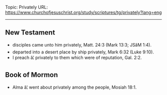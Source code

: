 Topic: Privately
URL: https://www.churchofjesuschrist.org/study/scriptures/tg/privately?lang=eng

---

## New Testament

- disciples came unto him privately, Matt. 24:3 (Mark 13:3; JSâM 1:4).
- departed into a desert place by ship privately, Mark 6:32 (Luke 9:10).
- I preach â¦ privately to them which were of reputation, Gal. 2:2.

## Book of Mormon

- Alma â¦ went about privately among the people, Mosiah 18:1.

